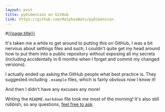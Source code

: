 ```yaml
---
layout: post
title: pyDimension on GitHub
link: https://github.com/MalphasWats/pyDimension
---
```


#[{{page.title}}]({{page.link}})

It's taken me a while to get around to putting this on GitHub, I was a bit nervous about settings files and such, I couldn't quite get my head around how to put them into a public repository without exposing all my secrets (including accidentally in 6 months when I forget and commit my changed versions).

I actually ended up asking the GitHub people what best practice is. They suggested including `.example` files, which is fairly obvious now I know it!

And then I didn't have any excuses any more!

Writing the `README.markdown` file took me most of the morning! It's also still rubbish, so any questions, [feel free to ask](http://subdimension.co.uk/2011/04/05/about_me.html).